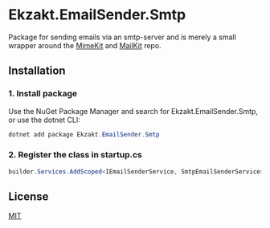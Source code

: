 ﻿# Ekzakt.EmailSender.Smtp
Package for sending emails via an smtp-server and is merely a small wrapper around
the [MimeKit](https://github.com/jstedfast/MimeKit) and [MailKit](https://github.com/jstedfast/MailKit) repo.

## Installation

### 1. Install package
Use the NuGet Package Manager and search for Ekzakt.EmailSender.Smtp, or use the dotnet CLI:
``` C#
dotnet add package Ekzakt.EmailSender.Smtp
```

### 2. Register the class in startup.cs
``` C#
builder.Services.AddScoped<IEmailSenderService, SmtpEmailSenderService>();
```

## License
[MIT](https://choosealicense.com/licenses/mit/)